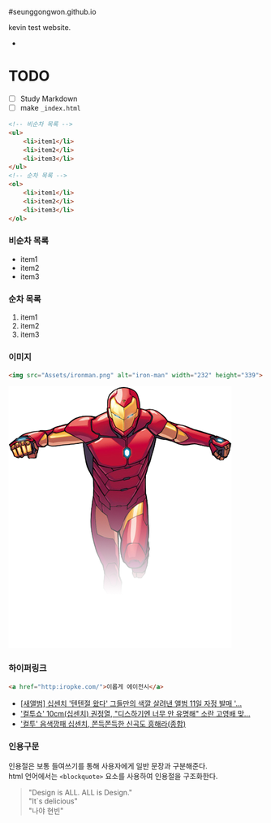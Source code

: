 #seunggongwon.github.io

kevin test website.

-

# TODO

- [ ] Study Markdown
- [ ] make `_index.html`

```html
<!-- 비순차 목록 -->
<ul>
	<li>item1</li>
	<li>item2</li>
	<li>item3</li>
</ul>
<!-- 순차 목록 -->
<ol>
	<li>item1</li>
	<li>item2</li>
	<li>item3</li>
</ol>
```

### 비순차 목록

- item1
- item2
- item3

### 순차 목록

1. item1
1. item2
1. item3

### 이미지

```html
<img src="Assets/ironman.png" alt="iron-man" width="232" height="339">
```

![iron-man](Assets/ironman.png "pusheencat")

### 하이퍼링크

```html
<a href="http:iropke.com/">이롭게 에이전시</a>
```

- [[새앨범] 십센치 '텐텐절 왔다' 그들만의 색깔 살려낸 앨범 11일 자정 발매 '...](http://www.sportsq.co.kr/news/articleView.html?idxno=204140)
- ['컬투쇼' 10cm(십센치) 권정열, "디스하기엔 너무 안 유명해" 소란 고영배 맞...](http://www.newspim.com/news/view/20161010000276)
- ['컬투' 음색깡패 십센치, 쫀득쫀득한 신곡도 흥해라(종합)](http://isplus.live.joins.com/news/article/article.asp?total_id=20701947&cloc=)

### 인용구문

인용절은 보통 들여쓰기를 통해 사용자에게 일반 문장과 구분해준다.<br>
html 언어에서는 `<blockquote>` 요소를 사용하여 인용절을 구조화한다.

> "Design is ALL. ALL is Design."<br>
> "It`s delicious"<br>
> "나야 현빈"


